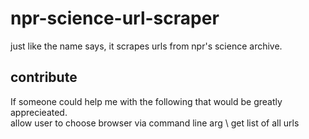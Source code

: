 # npr-science-url-scraper
just like the name says, it scrapes urls from npr's science archive.
## contribute
If someone could help me with the following that would be greatly apprecieated. \
allow user to choose browser via command line arg \ 
get list of all urls 


